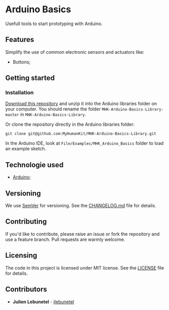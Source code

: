 # Arduino Basics
Usefull tools to start prototyping with Arduino.

## Features
Simplify the use of common electronic sensors and actuators like:
 * Buttons;

## Getting started

### Installation
[Download this repository](https://github.com/MyHumanKit/MHK-Arduino-Basics-Library/archive/master.zip) and unzip it into the Arduino libraries folder on your computer. You should rename the folder `MHK-Arduino-Basics-Library-master` in `MHK-Arduino-Basics-Library`.

Or clone the repository directly in the Arduino libraries folder:

```
git clone git@github.com:MyHumanKit/MHK-Arduino-Basics-Library.git
```

In the Arduino IDE, look at `File/Examples/MHK_Arduino_Basics` folder to load an example sketch.

## Technologie used
 * [Arduino](https://www.arduino.cc/);

## Versioning
We use [SemVer](http://semver.org/) for versioning. See the [CHANGELOG.md](CHANGELOG.md) file for details.

## Contributing
If you'd like to contribute, please raise an issue or fork the repository and use a feature branch. Pull requests are warmly welcome.

## Licensing
The code in this project is licensed under MIT license. See the [LICENSE](LICENSE) file for details.

## Contributors
 * **Julien Lebunetel** - [jlebunetel](https://github.com/jlebunetel)

